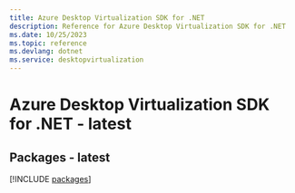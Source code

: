```yaml
---
title: Azure Desktop Virtualization SDK for .NET
description: Reference for Azure Desktop Virtualization SDK for .NET
ms.date: 10/25/2023
ms.topic: reference
ms.devlang: dotnet
ms.service: desktopvirtualization
---
```

# Azure Desktop Virtualization SDK for .NET - latest
## Packages - latest
[!INCLUDE [packages](desktop-virtualization-index.md)]